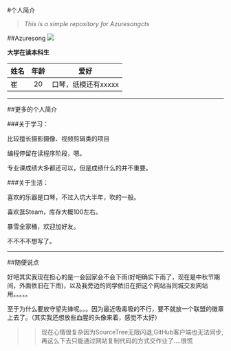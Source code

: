 #个人简介
>*This is a simple repository for Azuresongcts*

##Azuresong
![](http://u2.tdimg.com/5/208/80/_101434714140625690614860509735790084055.jpg)

**大学在读本科生**

| 姓名          | 年龄          |爱好 |
| ------------- |:-------------:|:-----:|
| 崔            | 20            | 口琴，纸模还有xxxxx    |

***
##更多的个人简介

###关于学习：

比较擅长摄影摄像、视频剪辑类的项目

编程停留在读程序阶段，嗯。

专业课成绩大多都还可以，但是成绩什么的并不重要。

###关于生活：

喜欢的乐器是口琴，不过入坑大半年，吹的一般。

喜欢逛Steam，库存大概100左右。

暴雪全家桶，欢迎加好友。

不不不不想写了。
***
##随便说点

好吧其实我现在担心的是一会回家会不会下雨(好吧确实下雨了，现在是中秋节期间，外面依旧在下雨)，以及我旁边的同学依旧在把这个网站当同城交友网站用。。。。。

至于为什么要放守望先锋呢。。。因为最近吸毒吸的不行，要不就放一个联盟的徽章上去了。（其实我还想放些血腥的头像来着，感觉不太好）

>>现在心情很复杂因为SourceTree无限闪退,GitHub客户端也无法同步,再这么下去只能通过网站复制代码的方式交作业了....很慌




